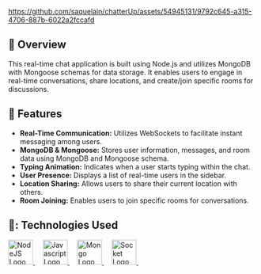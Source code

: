 

https://github.com/saquelain/chatterUp/assets/54945131/9792c645-a315-4706-887b-6022a2fccafd

## :dart: Overview ##

<p>This real-time chat application is built using Node.js and utilizes MongoDB with Mongoose schemas for data storage. It enables users to engage in real-time conversations, share locations, and create/join specific rooms for discussions.</p>

## :star2: Features ##

<ul>
  <li><strong>Real-Time Communication:</strong> Utilizes WebSockets to facilitate instant messaging among users.</li>
  <li><strong>MongoDB & Mongoose:</strong> Stores user information, messages, and room data using MongoDB and Mongoose schema.</li>
  <li><strong>Typing Animation:</strong> Indicates when a user starts typing within the chat.</li>
  <li><strong>User Presence:</strong> Displays a list of real-time users in the sidebar.</li>
  <li><strong>Location Sharing:</strong> Allows users to share their current location with others.</li>
  <li><strong>Room Joining:</strong> Enables users to join specific rooms for conversations.</li>
</ul>

## 🚀: Technologies Used ##

<a href="https://nodejs.org">
  <img width="50" title="NodeJs" alt="NodeJS Logo" src="https://static-00.iconduck.com/assets.00/node-js-icon-227x256-913nazt0.png">
</a> &#xa0; &#xa0;

<a href="#">
  <img width="50" title="Javascript" alt="Javascript Logo" src="https://banner2.cleanpng.com/20180422/hrq/kisspng-javascript-web-development-logo-script-clipart-5adc4c1a932f97.7568863815243868426029.jpg">
</a> &#xa0; &#xa0;

<a href="https://www.mongodb.com/">
  <img width="50" title="MongdoDB" alt="Mongo Logo" src="https://w7.pngwing.com/pngs/956/695/png-transparent-mongodb-original-wordmark-logo-icon-thumbnail.png">
</a> &#xa0; &#xa0;

<a href="https://socket.io/">
  <img width="50" title="Socket.io" alt="Socket Logo" src="https://cdn.icon-icons.com/icons2/2699/PNG/512/socketio_logo_icon_168806.png">
</a> &#xa0; &#xa0;
